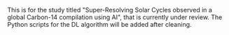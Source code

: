 This is for the study titled "Super-Resolving Solar Cycles observed in a global Carbon-14 compilation using AI", that is currently under review. The Python scripts for the DL algorithm will be added after cleaning.
